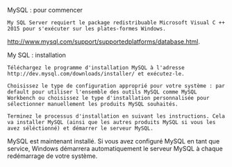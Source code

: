 MySQL : pour commencer

    My SQL Server requiert le package redistribuable Microsoft Visual C ++ 2015 pour s'exécuter sur les plates-formes Windows.
http://www.mysql.com/support/supportedplatforms/database.html.
 
My SQL : installation
 
    Téléchargez le programme d'installation MySQL à l'adresse http://dev.mysql.com/downloads/installer/ et exécutez-le.
 
    Choisissez le type de configuration approprié pour votre système : par default pour utiliser l'ensemble des outils MySQL comme MySQL Workbench ou choisissez le type d'installation personnalisée pour sélectionner manuellement les produits MySQL souhaités.
    
    Terminez le processus d'installation en suivant les instructions. Cela va installer MySQL (ainsi que les autres produits MySQL si vous les avez séléctionné) et démarrer le serveur MySQL.

MySQL est maintenant installé. Si vous avez configuré MySQL en tant que service, Windows démarrera automatiquement le serveur MySQL à chaque redémarrage de votre système.
